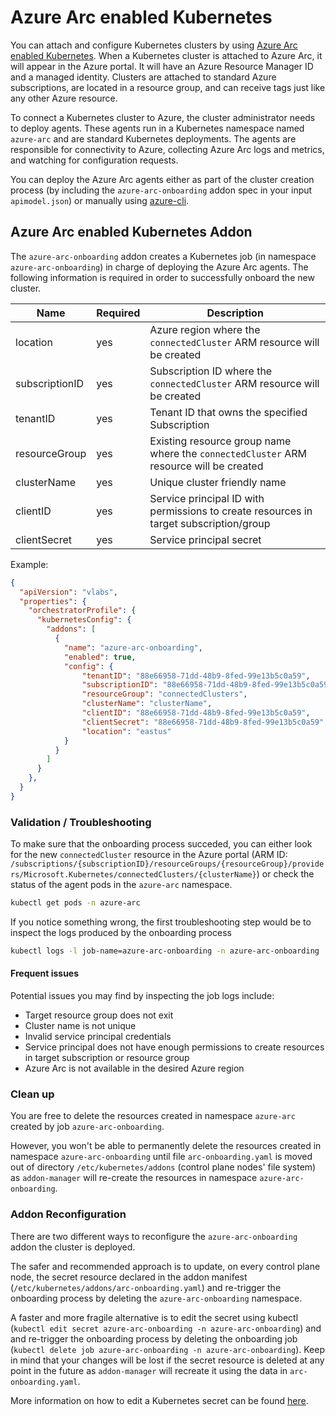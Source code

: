 # Azure Arc enabled Kubernetes

You can attach and configure Kubernetes clusters by using [Azure Arc enabled Kubernetes](https://docs.microsoft.com/azure/azure-arc/kubernetes/overview).
When a Kubernetes cluster is attached to Azure Arc, it will appear in the Azure portal. It will have an Azure Resource Manager ID and a managed identity.
Clusters are attached to standard Azure subscriptions, are located in a resource group, and can receive tags just like any other Azure resource.

To connect a Kubernetes cluster to Azure, the cluster administrator needs to deploy agents. These agents run in a Kubernetes namespace named `azure-arc` and are standard Kubernetes deployments. The agents are responsible for connectivity to Azure, collecting Azure Arc logs and metrics, and watching for configuration requests.

You can deploy the Azure Arc agents either as part of the cluster creation process (by including the `azure-arc-onboarding` addon spec in your input `apimodel.json`) or manually using [azure-cli](https://docs.microsoft.com/en-us/azure/azure-arc/kubernetes/connect-cluster).

## Azure Arc enabled Kubernetes Addon

The `azure-arc-onboarding` addon creates a Kubernetes job (in namespace `azure-arc-onboarding`) in charge of deploying the Azure Arc agents.
The following information is required in order to successfully onboard the new cluster.

| Name             | Required | Description                                                                            |
| ---------------- | -------- | -------------------------------------------------------------------------------------- |
| location         | yes      | Azure region where the `connectedCluster` ARM resource will be created                 |
| subscriptionID   | yes      | Subscription ID where the `connectedCluster` ARM resource will be created              |
| tenantID         | yes      | Tenant ID that owns the specified Subscription                                         |
| resourceGroup    | yes      | Existing resource group name where the `connectedCluster` ARM resource will be created |
| clusterName      | yes      | Unique cluster friendly name                                                           |
| clientID         | yes      | Service principal ID with permissions to create resources in target subscription/group |
| clientSecret     | yes      | Service principal secret                                                               |

Example:

```json
{
  "apiVersion": "vlabs",
  "properties": {
    "orchestratorProfile": {
      "kubernetesConfig": {
        "addons": [
          {
            "name": "azure-arc-onboarding",
            "enabled": true,
            "config": {
                "tenantID": "88e66958-71dd-48b9-8fed-99e13b5c0a59",
                "subscriptionID": "88e66958-71dd-48b9-8fed-99e13b5c0a59",
                "resourceGroup": "connectedClusters",
                "clusterName": "clusterName",
                "clientID": "88e66958-71dd-48b9-8fed-99e13b5c0a59",
                "clientSecret": "88e66958-71dd-48b9-8fed-99e13b5c0a59",
                "location": "eastus"
            }
          }
        ]
      }
    },
  }
}
```

### Validation / Troubleshooting

To make sure that the onboarding process succeded, you can either look for the new `connectedCluster` resource in the Azure portal
(ARM ID: `/subscriptions/{subscriptionID}/resourceGroups/{resourceGroup}/providers/Microsoft.Kubernetes/connectedClusters/{clusterName}`)
or check the status of the agent pods in the `azure-arc` namespace.

```bash
kubectl get pods -n azure-arc
```

If you notice something wrong, the first troubleshooting step would be to inspect the logs produced by the onboarding process

```bash
kubectl logs -l job-name=azure-arc-onboarding -n azure-arc-onboarding
```

#### Frequent issues

Potential issues you may find by inspecting the job logs include:

- Target resource group does not exit
- Cluster name is not unique
- Invalid service principal credentials
- Service principal does not have enough permissions to create resources in target subscription or resource group
- Azure Arc is not available in the desired Azure region

### Clean up

You are free to delete the resources created in namespace `azure-arc` created by job `azure-arc-onboarding`.

However, you won't be able to permanently delete the resources created in namespace `azure-arc-onboarding`
until file `arc-onboarding.yaml` is moved out of directory `/etc/kubernetes/addons` (control plane nodes' file system)
as `addon-manager` will re-create the resources in namespace `azure-arc-onboarding`.

### Addon Reconfiguration

There are two different ways to reconfigure the `azure-arc-onboarding` addon the cluster is deployed.

The safer and recommended approach is to update, on every control plane node,
the secret resource declared in the addon manifest (`/etc/kubernetes/addons/arc-onboarding.yaml`)
and re-trigger the onboarding process by deleting the `azure-arc-onboarding` namespace.

A faster and more fragile alternative is to edit the secret using kubectl
(`kubectl edit secret azure-arc-onboarding -n azure-arc-onboarding`) and
and re-trigger the onboarding process by deleting the onboarding job
(`kubectl delete job azure-arc-onboarding -n azure-arc-onboarding`).
Keep in mind that your changes will be lost if the secret resource is deleted at any point in the future
as `addon-manager` will recreate it using the data in `arc-onboarding.yaml`.

More information on how to edit a Kubernetes secret can be found [here](https://kubernetes.io/docs/concepts/configuration/secret/#creating-a-secret-manually).
